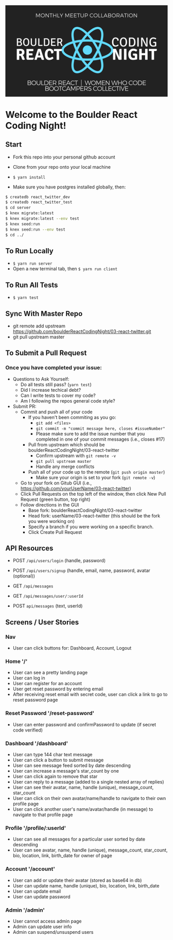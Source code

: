 <img src="./brcnLogo.png" alt="Boulder React Coding Night logo" align="center" />

# Welcome to the Boulder React Coding Night!


## Start

* Fork this repo into your personal github account
* Clone from your repo onto your local machine
* `$ yarn install`

* Make sure you have postgres installed globally, then:
```bash
$ createdb react_twitter_dev
$ createdb react_twitter_test
$ cd server
$ knex migrate:latest
$ knex migrate:latest --env test
$ knex seed:run
$ knex seed:run --env test
$ cd ../
```

## To Run Locally
* `$ yarn run server`
* Open a new terminal tab, then `$ yarn run client`


## To Run All Tests
* `$ yarn test`


## Sync With Master Repo
* git remote add upstream https://github.com/boulderReactCodingNight/03-react-twitter.git
* git pull upstream master

## To Submit a Pull Request
### Once you have completed your issue:
* Questions to Ask Yourself:
  - Do all tests still pass? (`yarn test`)
  - Did I increase techical debt?
  - Can I write tests to cover my code?
  - Am I following the repos general code style?
* Submit PR:
  - Commit and push all of your code
    - If you haven't been commiting as you go:
      - `git add <files>`
      - `git commit -m "commit message here, closes #issueNumber"`
      - Please make sure to add the issue number that you completed in one of your commit messages (i.e., closes #17)
    - Pull from upstream which should be boulderReactCodingNight/03-react-twitter
      - Confirm upstream with `git remote -v`
      - `git pull upstream master`
      - Handle any merge conflicts
    - Push all of your code up to the remote (`git push origin master`)
      - Make sure your origin is set to your fork (`git remote -v`)
  - Go to your fork on Gitub GUI (i.e., https://github.com/yourUserName/03-react-twitter)
  - Click Pull Requests on the top left of the window, then click New Pull Request (green button, top right)
  - Follow directions in the GUI
    - Base fork: boulderReactCodingNight/03-react-twitter
    - Head fork: userName/03-react-twitter (this should be the fork you were working on)
    - Specify a branch if you were working on a specific branch.
    - Click Create Pull Request


## API Resources

* POST `/api/users/login` (handle, password)
* POST `/api/users/signup` (handle, email, name, password, avatar (optional))

* GET `/api/messages`
* GET `/api/messages/user/:userId`
* POST `api/messages` (text, userId)


## Screens / User Stories

### Nav
* User can click buttons for: Dashboard, Account, Logout

### Home '/'
* User can see a pretty landing page
* User can log in
* User can register for an account
* User get reset password by entering email
* After receiving reset email with secret code, user can click a link to go to reset password page

### Reset Password  '/reset-password'
* User can enter password and confirmPassword to update (if secret code verified)

### Dashboard '/dashboard'
* User can type 144 char text message
* User can click a button to submit message
* User can see message feed sorted by date descending
* User can increase a message's star_count by one
* User can click again to remove that star
* User can reply to a message (added to a single nested array of replies)
* User can see their avatar, name, handle (unique), message_count, star_count
* User can click on their own avatar/name/handle to navigate to their own profile page
* User can click another user's name/avatar/handle (in message) to navigate to that profile page

### Profile  '/profile/:userId'
* User can see all messages for a particular user sorted by date descending
* User can see avatar, name, handle (unique), message_count, star_count, bio, location, link, birth_date for owner of page

### Account  '/account'
* User can add or update their avatar (stored as base64 in db)
* User can update name, handle (unique), bio, location, link, birth_date
* User can update email
* User can update password

### Admin '/admin'
* User cannot access admin page
* Admin can update user info
* Admin can suspend/unsuspend users
